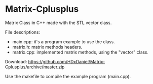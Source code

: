 # Matrix-Cplusplus
Matrix Class in C++ made with the STL vector class.

File descriptions:
- main.cpp: it's a program example to use the class.
- matrix.h: matrix methods headers.
- matrix.cpp: implemented matrix methods, using the "vector" class.

Download: https://github.com/HDxDaniel/Matrix-Cplusplus/archive/master.zip

Use the makefile to compile the example program (main.cpp).
